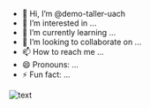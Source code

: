 - 👋 Hi, I’m @demo-taller-uach
- 👀 I’m interested in ...
- 🌱 I’m currently learning ...
- 💞️ I’m looking to collaborate on ...
- 📫 How to reach me ...
- 😄 Pronouns: ...
- ⚡ Fun fact: ...

![text](https://commons.wikimedia.org/wiki/File:Collage_of_Six_Cats-02.jpg#/media/Archivo:Collage_of_Six_Cats-02.jpg)

<!---
demo-taller-uach/demo-taller-uach is a ✨ special ✨ repository because its `README.md` (this file) appears on your GitHub profile.
You can click the Preview link to take a look at your changes.
--->
